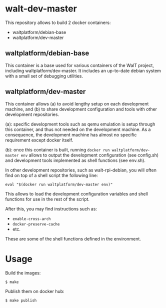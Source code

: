walt-dev-master
===============

This repository allows to build 2 docker containers:
* waltplatform/debian-base
* waltplatform/dev-master

waltplatform/debian-base 
------------------------
This container is a base used for various containers of the WalT project, 
including waltplatform/dev-master. 
It includes an up-to-date debian system with a small set of debugging utilities.

waltplatform/dev-master 
----------------------
This container allows (a) to avoid lengthy setup on each development machine, and
(b) to share development configuration and tools with other development repositories.

(a): specific development tools such as qemu emulation is setup through this container,
and thus not needed on the development machine. As a consequence, the development machine
has almost no specific requirement except docker itself.

(b): once this container is built, running `docker run waltplatform/dev-master env` allows
to output the development configuration (see config.sh) and development tools implemented
as shell functions (see env.sh).

In other development repositories, such as walt-rpi-debian, you will often find on top of a
shell script the following line:
```
eval "$(docker run waltplatform/dev-master env)"
```
This allows to load the development configuration variables and shell functions for use in 
the rest of the script.

After this, you may find instructions such as:
* `enable-cross-arch`
* `docker-preserve-cache`
* etc.

These are some of the shell functions defined in the environment.


Usage
=====

Build the images:
```
$ make
```

Publish them on docker hub:
```
$ make publish
```

